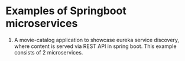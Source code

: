 # Examples of Springboot microservices
1) A movie-catalog application to showcase eureka service discovery, where content is served via REST API in spring boot. This example consists of 2 microservices.
